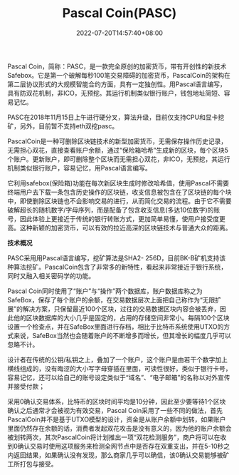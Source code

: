 ﻿---
weight: 
title: "Pascal Coin(PASC)"
description: "Pascal Coin，简称：PASC，是一款完全原创的加密货币，带有开创性的新技术Safebox"
date: 2022-07-20T14:57:40+08:00
lastmod: 2022-07-20T14:57:40+08:00
draft: false
authors: ["Simon"]
featuredImage: "pascal-coinpasc.jpg"
link: "http://www.pascalcoin.org/"
tags: ["数字代币","Pascal Coin(PASC)"]
categories: ["navigation"]
navigation: ["数字代币"]
lightgallery: true
toc: true
pinned: false
recommend: false
recommend1: false
---
Pascal Coin，简称：PASC，是一款完全原创的加密货币，带有开创性的新技术Safebox。它是第一个破解每秒100笔交易障碍的加密货币，PascalCoin的架构在第二层协议形式的大规模智能合约方面，具有一定独创性。用Pascal语言编写，具有防双花机制，非ICO，无预挖。其运行机制类似银行账户，钱包地址简短、容易记忆。

PASC在2018年11月15日上午进行硬分叉，算法升级，目前仅支持CPU和显卡挖矿，另外，目前暂不支持eth双挖pasc。

PascalCoin是一种可删除区块链技术的新型加密货币，无需保存操作历史记录，无需担心双花，直接查看账户余额，通过“保险箱哈希”生成新的区块，每个区块5个账户。更新账户，即可删除整个区块而无需担心双花，非ICO，无预挖，其运行机制类似银行账户，容易记忆，用Pascal语言编写。

它利用safebox(保险箱)功能在每次新区块生成时修改哈希值，使用Pascal不需要终端用户去下载一条包含历史操作的区块链，收支信息被包含在了区块链的每个块中，即使删除区块链也不会影响交易的进行，从而简化交易的流程。由于它不需要破解超长的随机数字/字母序列，而是配备了包含收支信息(多达10位数字)的账号，因此体验上更接近于传统的银行转账方式，更加简单易懂，使用户接受度更高。这种新颖的加密货币，可以有效的拉近高深的区块链技术与普通大众的距离。

**技术概况**

PASC采用用Pascal语言编写，挖矿算法是SHA2- 256D，目前BK-B矿机支持该种算法挖矿。PascalCoin包含了非常多的新特性，看起来非常接近于银行系统，同时又融入相关密码学的功能。

Pascal Coin同时使用了“账户”与“操作”两个数据库，账户数据库称之为SafeBox，保存了每个账户的余额，在交易数据层次上面把自己称作为“无限扩展”的解决方案，只保留最近100个区块，过往的交易数据区块内容会被丢弃，因此他的区块数据库的大小几乎是固定的，占用的存储空间非常小。每隔100个区块设置一个检查点，并在SafeBox里面进行存档，相比于比特币系统使用UTXO的方式来说，SafeBox当然也会随着账户的不断增多而增长，但其增长的幅度几乎可以忽略不计。

设计者在传统的公钥/私钥之上，叠加了一个账户，这个账户是由若干个数字加上横线组成的，没有晦涩的大小写字母穿插在里面，可读性很好，类似于银行卡号，容易记忆，还可以给自己的账号设定类似于“域名”、“电子邮箱”的名称以对外宣传并接受付款；

采用0确认交易体系，比特币的区块时间平均是10分钟，因此至少要等待1个区块确认之后通常才会被视为有效交易，Pascal Coin采用了一些不同的做法，首先PascalCoin并不是基于UTXO模型的设计，资金是从账户余额中划转，如果账户里面仍然存在余额的话，消费者发起双花攻击是没有意义的，因为他的账户余额会被划转两次，其次PascalCoin将计划推出一项“双花检测服务”，商户将可以在收到0确认交易时使用这项服务来检测全网节点中是否存在双重支出，并在5-10秒之内返回结果，如果确认没有发现，那么商家几乎可以确信，该0确认交易能够被矿工所打包与接受。
